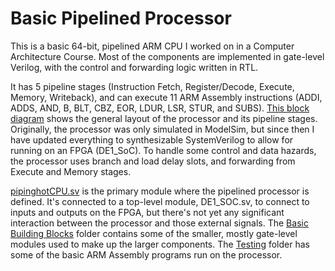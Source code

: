 # Basic Pipelined Processor

This is a basic 64-bit, pipelined ARM CPU I worked on in a Computer Architecture Course. Most of the components are implemented in gate-level Verilog, with the control and forwarding logic written in RTL. 

It has 5 pipeline stages (Instruction Fetch, Register/Decode, Execute, Memory, Writeback), and can execute 11 ARM Assembly instructions (ADDI, ADDS, AND, B, BLT, CBZ, EOR, LDUR, LSR, STUR, and SUBS). [This block diagram](./RoughDiagram_PipelinedProcessor.png) shows the general layout of the processor and its pipeline stages. Originally, the processor was only simulated in ModelSim, but since then I have updated everything to synthesizable SystemVerilog to allow for running on an FPGA (DE1_SoC). To handle some control and data hazards, the processor uses branch and load delay slots, and forwarding from Execute and Memory stages.

[pipinghotCPU.sv](./pipinghotCPU.sv) is the primary module where the pipelined processor is defined. It's connected to a top-level module, DE1_SOC.sv, to connect to inputs and outputs on the FPGA, but there's not yet any significant interaction between the processor and those external signals. The [Basic Building Blocks](./Basic_Building_Blocks) folder contains some of the smaller, mostly gate-level modules used to make up the larger components. The [Testing](./Testing) folder has some of the basic ARM Assembly programs run on the processor. 
